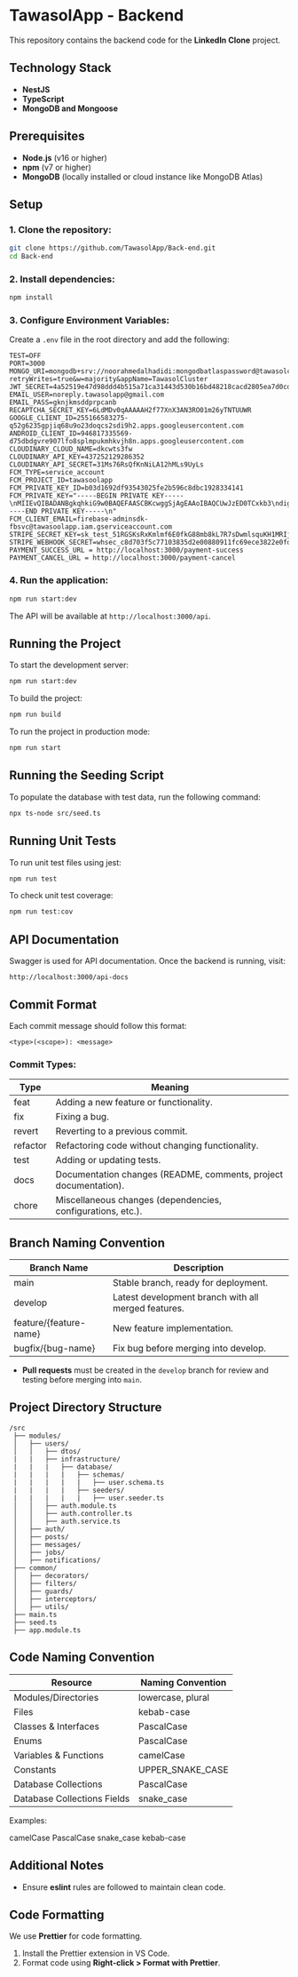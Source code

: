 # TawasolApp - Backend

This repository contains the backend code for the **LinkedIn Clone** project.

## Technology Stack

- **NestJS**
- **TypeScript**
- **MongoDB and Mongoose**

## Prerequisites

- **Node.js** (v16 or higher)
- **npm** (v7 or higher)
- **MongoDB** (locally installed or cloud instance like MongoDB Atlas)

## Setup

### 1. Clone the repository:

```sh
git clone https://github.com/TawasolApp/Back-end.git
cd Back-end
```

### 2. Install dependencies:

```sh
npm install
```

### 3. Configure Environment Variables:

Create a `.env` file in the root directory and add the following:

```env
TEST=OFF
PORT=3000
MONGO_URI=mongodb+srv://noorahmedalhadidi:mongodbatlaspassword@tawasolcluster.5irka.mongodb.net/TawasolDB?retryWrites=true&w=majority&appName=TawasolCluster
JWT_SECRET=4a52519e47d98ddd4b515a71ca31443d530b16bd48218cacd2805ea7d0cdc5d4
EMAIL_USER=noreply.tawasolapp@gmail.com
EMAIL_PASS=gknjkmsddprpcanb
RECAPTCHA_SECRET_KEY=6LdMDv0qAAAAAH2f77XnX3AN3RO01m26yTNTUUWR
GOOGLE_CLIENT_ID=255166583275-q52g6235gpjiq68u9o23doqcs2sdi9h2.apps.googleusercontent.com
ANDROID_CLIENT_ID=946817335569-d75dbdgvre907lfo8splmpukmhkvjh8n.apps.googleusercontent.com
CLOUDINARY_CLOUD_NAME=dkcwts3fw
CLOUDINARY_API_KEY=437252129286352
CLOUDINARY_API_SECRET=31Ms76RsQfKnNiLA12hMLs9UyLs
FCM_TYPE=service_account
FCM_PROJECT_ID=tawasoolapp
FCM_PRIVATE_KEY_ID=b03d1692df93543025fe2b596c8dbc1928334141
FCM_PRIVATE_KEY="-----BEGIN PRIVATE KEY-----\nMIIEvQIBADANBgkqhkiG9w0BAQEFAASCBKcwggSjAgEAAoIBAQCUwJzED0TCxkb3\ndig6nngd8xb8CI4rinIs2Zpd9WhkHXUDkFNLEpWcvRXT3SLfnmySPLp033UYLKLY\notwTBZ2VzA/zh0aEJU+XxqKDqZb3q3UWVy876NCsN0LJTe/FZZwpv1yq/47tNaPE\nOfgbNXHEz5io9yxGPf9xwzr6NOu9gkNPkoJBIEZ7PxuhK339LH95oXDDAYdzFbfn\nc5OQz2shKnAw78UvWN1Rt1Yfp6eCsg9XttWE2wM2rT8vZmEQqTA3ik7T1wPX/hRy\nIQHyEkDVOazh59ZXgKuPDo06xVE3ntsiSpWaxP4pwLx//103quK4G+8IfxJJGoH6\n8DxsGLnNAgMBAAECggEACqd5Evnc/O5iqtrFqt0q0UpV/RtHw4qY/ulfCxfGsFUD\nyouNy7S7DozkgVY3ZzjboeXDnRdcNa0MxON1S899J/uDsPehb1mUx9QsU63T6E1Z\nh44bDflw6MTUfcKdR9AtTTgtlPnU7NyIrEdSo/BCA8yyrHd3rlhGcYmAMeeUcvBD\nlWOgrJ7i8RGcokJTubbrVKcaamHnmu+4yuehrm/VtQYbLJ8oczaBB+mVW8yKU+a/\nKwBK5whB+OWcbLdzaffcYQ15Jt3e0kUOpkt72OA4zvUI9talI2acIWvqYVY+FX2X\nK6LxyK2epCuFY9gxJPhH9lZj7fP/5ZDvK7x1WZ1wKQKBgQDKCN44NstUAu0IhWfS\nMWowW3xeMXbgFwH+tYmFuyzAQNu08VraDtc2bmAEc4v2kW2RXMRqw3Q0Pk68Kyd4\njb+6JrcxjDCEws/7DubdorSVOaqM0Q1+aMC7PBu4BvVtjAcTodXamZiYTiGy6J7V\nmcXwplDTsXZ2ZvsCvbvkG+PvSwKBgQC8fE2lUqw7OcpKvnPUJs1Ex2f8kDcaR3+d\nIOAYoRZjfnoh9SyVe4hKzkGLMFAmSJQPEHbW/r9ul/gggOz8SSQ74PLYG4c1cv3W\nc1zt3J1jOfHzrdVvtWPLrEdgiE/B3xggAQy0QzJTN6wKm4tzl7VWfoW4Y8ygKTHj\n/PqxpF6URwKBgAa9KPxjB4Ez38gq+v2N3Gbkhk92AusSmWRvlbi6N5HqF+n/KvKf\nEBqmr9k2KXL+AtOYbozJHDUp5uJr5hMlV0HUTMQAUxX6kYlkQ9sctD1OARxVVMfk\nopkcNih7QvB2fT3wZfu2p9pcsM8Q50tkp6+RPJzzDGqCoNjEj2HadE3lAoGBAK6u\n/T8U6a5SFttCuxKJi4AM1qDJ/2eJkAnN6CKrWJaJJyPFl7ZKMLwzf6dB9WYlqaJ0\nfc8vdbdHfJyTIA+Isd4U0rvad2rf0cUoUZ3Y8rx9fXF7T+4hzAV8+wHKEzD4U+GF\nV4LRLBjX5chG8+0DUvqAc+m6BHEC/MvxL13nmggNAoGATwVXYXY/qhHW6cKBdNmx\nz742U3Blkm5QHi2V0H3w7Gql/xfNdS3b7MzcwgMb5eP7u/oqJQDL5AKC5OZe8Y83\nlipauj2MbcaN3h4YhKzLIM/72PQXocZ/D8pEjgpyy4ghCi0ACUsAV1ug4jFarhdJ\nDLncReRa07BAg69U0YX5nmQ=\n-----END PRIVATE KEY-----\n"
FCM_CLIENT_EMAIL=firebase-adminsdk-fbsvc@tawasoolapp.iam.gserviceaccount.com
STRIPE_SECRET_KEY=sk_test_51RGSKsRxKmlmf6E0fkG88mb8kL7R7sDwmlsquKH1MRIjAgWfqt61uuoBfqXeaQc7683YPpQP5FoEZ4LX4VYt31hk00NdyOorkD
STRIPE_WEBHOOK_SECRET=whsec_c8d703f5c77103835d2e00880911fc69ece3822e0fd43d77807e1c843a4e853e
PAYMENT_SUCCESS_URL = http://localhost:3000/payment-success
PAYMENT_CANCEL_URL = http://localhost:3000/payment-cancel
```

### 4. Run the application:

```sh
npm run start:dev
```

The API will be available at `http://localhost:3000/api`.

## Running the Project

To start the development server:

```sh
npm run start:dev
```

To build the project:

```sh
npm run build
```

To run the project in production mode:

```sh
npm run start
```

## Running the Seeding Script

To populate the database with test data, run the following command:

```sh
npx ts-node src/seed.ts
```

## Running Unit Tests

To run unit test files using jest:

```sh
npm run test
```

To check unit test coverage:

```sh
npm run test:cov
```

## API Documentation

Swagger is used for API documentation. Once the backend is running, visit:

```
http://localhost:3000/api-docs
```


## Commit Format

Each commit message should follow this format:

```
<type>(<scope>): <message>
```

### Commit Types:

| Type     | Meaning                                                          |
| -------- | ---------------------------------------------------------------- |
| feat     | Adding a new feature or functionality.                           |
| fix      | Fixing a bug.                                                    |
| revert   | Reverting to a previous commit.                                  |
| refactor | Refactoring code without changing functionality.                 |
| test     | Adding or updating tests.                                        |
| docs     | Documentation changes (README, comments, project documentation). |
| chore    | Miscellaneous changes (dependencies, configurations, etc.).      |

## Branch Naming Convention

| Branch Name            | Description                                         |
| ---------------------- | --------------------------------------------------- |
| main                   | Stable branch, ready for deployment.                |
| develop                | Latest development branch with all merged features. |
| feature/{feature-name} | New feature implementation.                         |
| bugfix/{bug-name}      | Fix bug before merging into develop.                |

- **Pull requests** must be created in the `develop` branch for review and testing before merging into `main`.

## Project Directory Structure

```
/src
 ├── modules/
 │   ├── users/
 │   │   ├── dtos/
 |   |   ├── infrastructure/
 |   |   |   ├── database/
 |   |   |   |   ├── schemas/
 |   |   |   |   |   ├── user.schema.ts
 |   |   |   |   ├── seeders/   
 |   |   |   |   |   ├── user.seeder.ts
 │   │   ├── auth.module.ts
 │   │   ├── auth.controller.ts
 │   │   ├── auth.service.ts
 │   ├── auth/
 │   ├── posts/
 │   ├── messages/
 │   ├── jobs/
 │   ├── notifications/
 ├── common/
 │   ├── decorators/
 │   ├── filters/
 │   ├── guards/
 │   ├── interceptors/
 │   ├── utils/
 ├── main.ts
 ├── seed.ts
 ├── app.module.ts
```

## Code Naming Convention

| Resource                    | Naming Convention |
| --------------------------- | ----------------- |
| Modules/Directories         | lowercase, plural |
| Files                       | kebab-case        |
| Classes & Interfaces        | PascalCase        |
| Enums                       | PascalCase        |
| Variables & Functions       | camelCase         |
| Constants                   | UPPER_SNAKE_CASE  |
| Database Collections        | PascalCase        |
| Database Collections Fields | snake_case        |

Examples:

camelCase
PascalCase
snake_case
kebab-case

## Additional Notes

- Ensure **eslint** rules are followed to maintain clean code.

## Code Formatting

We use **Prettier** for code formatting.

1. Install the Prettier extension in VS Code.
2. Format code using **Right-click > Format with Prettier**.
